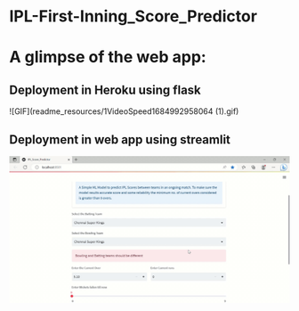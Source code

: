 # IPL-First-Inning_Score_Predictor
# A glimpse of the web app:
## Deployment in Heroku using flask 

 ![GIF](readme_resources/1VideoSpeed1684992958064 (1).gif)
## Deployment in web app using streamlit

  ![GIF](readme_resources/Gif.gif)


